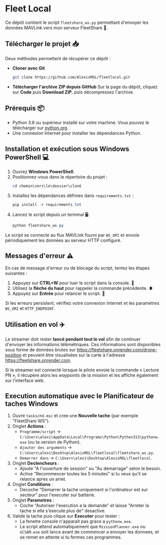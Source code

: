 # Fleet Local

Ce dépôt contient le script `fleetshare_ws.py` permettant d'envoyer les données MAVLink vers mon serveur FleetShare 🚀.

## Télécharger le projet 📥

Deux méthodes permettent de récupérer ce dépôt :

- **Cloner avec Git**
  ```bash
  git clone https://github.com/AlexisMGL/fleetlocal.git
  ```
- **Télécharger l'archive ZIP depuis GitHub**
  Sur la page du dépôt, cliquez sur **Code** puis **Download ZIP**, puis décompressez l'archive.

## Prérequis 📦

- Python 3.8 ou supérieur installé sur votre machine. Vous pouvez le télécharger sur [python.org](https://www.python.org/downloads/).
- Une connexion Internet pour installer les dépendances Python.

## Installation et exécution sous Windows PowerShell 💻

1. Ouvrez **Windows PowerShell**.
2. Positionnez-vous dans le répertoire du projet :
   ```powershell
   cd chemin\vers\le\dossier\cloné
   ```
3. Installez les dépendances définies dans `requirements.txt` :
   ```powershell
   pip install -r requirements.txt
   ```
4. Lancez le script depuis un terminal 🖥️:
   ```powershell
   python fleetshare_ws.py
   ```

Le script se connecte au flux MAVLink fourni par `WS_URI` et envoie périodiquement les données au serveur HTTP configuré.

## Messages d'erreur ⚠️

En cas de message d'erreur ou de blocage du script, tentez les étapes suivantes :

1. Appuyez sur **CTRL+W** pour tuer le script dans la console. 🛑
2. Utilisez la **flèche du haut** pour rappeler la commande précédente. ⬆️
3. Appuyez sur **Entrée** pour relancer le script. 🔁

Si les erreurs persistent, vérifiez votre connexion Internet et les paramètres `WS_URI` et `HTTP_ENDPOINT`.

## Utilisation en vol ✈️

Le streamer doit rester **lancé pendant tout le vol** afin de continuer d'envoyer
les informations télémétriques. Ces informations sont disponibles sous forme
de données brutes sur
<https://fleetshare.onrender.com/drone-position> et peuvent être visualisées
sur la carte à l'adresse <https://fleetshare.onrender.com>.

Si le streamer est connecté lorsque le pilote envoie la commande « Lecture PN »,
il récupère alors les *waypoints* de la mission et les affiche également sur
l'interface web.




## Execution automatique avec le Planificateur de taches Windows

1. Ouvre `taskschd.msc` et cree une **Nouvelle tache** (par exemple "FleetShare WS").
2. Onglet **Actions** :
   - `Programme/script` -> `C:\Users\alexi\AppData\Local\Programs\Python\Python313\pythonw.exe` (ou ta version de Python).
   - `Ajouter des arguments` -> `C:\Users\alexi\Desktop\AlexisMGL\fleetlocal\fleetshare_ws.py`.
   - `Demarrer dans` -> `C:\Users\alexi\Desktop\AlexisMGL\fleetlocal`.
3. Onglet **Declencheurs** :
   - Ajoute "A l'ouverture de session" ou "Au demarrage" selon le besoin.
   - Active "Recommencer toutes les 5 minutes" si tu veux qu'il se relance apres un arret.
4. Onglet **Conditions** :
   - Decoche "Demarrer la tache uniquement si l'ordinateur est sur secteur" pour l'executer sur batterie.
5. Onglet **Parametres** :
   - Coche "Autoriser l'execution a la demande" et laisse "Arreter la tache si elle s'execute plus de" desactive.
6. Valide la tache puis clique sur **Executer** pour tester :
   - La fenetre console n'apparait pas grace a `pythonw.exe`.
   - Le script attend automatiquement que `MissionPlanner.exe` ou `GCSAM.exe` soit lance avant de commencer a envoyer les donnees, et se remet en attente si tu fermes ces programmes.

